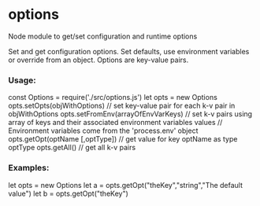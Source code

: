 # options
Node module to get/set configuration and runtime options

Set and get configuration options. Set defaults, use environment variables or override from an object.
Options are key-value pairs.

### Usage:
const Options = require('./src/options.js')
let opts = new Options
opts.setOpts(objWithOptions)          	// set key-value pair for each k-v pair in objWithOptions
opts.setFromEnv(arrayOfEnvVarKeys)    	// set k-v pairs using array of keys and their associated environment variables values
				       					// Environment variables come from the 'process.env' object									
opts.getOpt(optName [,optType])       	// get value for key optName as type optType
opts.getAll()                         	// get all k-v pairs

### Examples:
let opts = new Options
let a = opts.getOpt("theKey","string","The default value")
let b = opts.getOpt("theKey")
